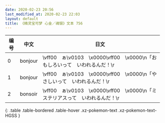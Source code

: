 ```yaml
---
date: 2020-02-23 20:56
last_modified_at: 2020-02-23 22:03
layout: default
title: 《精灵宝可梦 心金／魂银》文本 756
---
```

| 编号 | 中文 | 日文 |
| ---- | ---- | ---- |
| 0 | bonjour | \vff00　ぁ\v0103　\x0000\vff00　\x0000\n「おもしろいって　いわれるんだ！\r |
| 1 | bonjour | \vff00　ぁ\v0103　\x0000\vff00　\x0000\n「やさしいって　いわれるんだ！\r |
| 2 | bonsoir | \vff00　ぁ\v0103　\x0000\vff00　\x0000\n「ミステリアスって　いわれるんだ！\r |
{: .table .table-bordered .table-hover .xz-pokemon-text .xz-pokemon-text-HGSS }